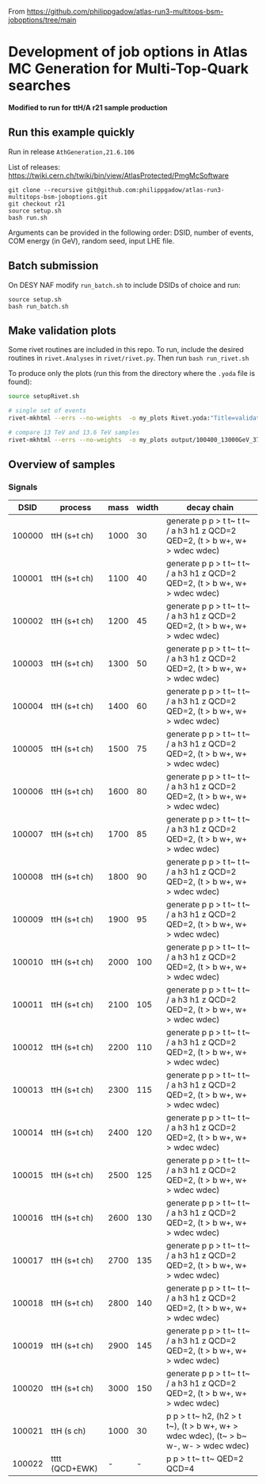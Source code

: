 From https://github.com/philippgadow/atlas-run3-multitops-bsm-joboptions/tree/main

# Development of job options in Atlas MC Generation for Multi-Top-Quark searches

**Modified to run for ttH/A r21 sample production**

## Run this example quickly
Run in release `AthGeneration,21.6.106`

List of releases: https://twiki.cern.ch/twiki/bin/view/AtlasProtected/PmgMcSoftware

```
git clone --recursive git@github.com:philippgadow/atlas-run3-multitops-bsm-joboptions.git
git checkout r21
source setup.sh
bash run.sh
```
Arguments can be provided in the following order: DSID, number of events, COM energy (in GeV), random seed, input LHE file. 

## Batch submission
On DESY NAF modify `run_batch.sh` to include DSIDs of choice and run:

```
source setup.sh
bash run_batch.sh
```


## Make validation plots

Some rivet routines are included in this repo. To run, include the desired routines in `rivet.Analyses` in `rivet/rivet.py`. Then run
```bash run_rivet.sh```

To produce only the plots (run this from the directory where the `.yoda` file is found): 

```bash
source setupRivet.sh

# single set of events
rivet-mkhtml --errs --no-weights  -o my_plots Rivet.yoda:"Title=validation plots"

# compare 13 TeV and 13.6 TeV samples
rivet-mkhtml --errs --no-weights  -o my_plots output/100400_13000GeV_372777/Rivet.yoda:"Title=sqrt(s)=13TeV" output/100400_13600GeV_126313/Rivet.yoda:"Title=sqrt(s)=13.6TeV"
```

## Overview of samples

### Signals

| DSID   | process      | mass | width | decay chain                        |
| ------ | ------------ | ---- | ----- | ---------------------------------- |
| 100000 | ttH (s+t ch) | 1000 | 30  | generate p p > t t~ t t~ / a h3 h1 z QCD=2 QED=2, (t > b w+, w+ > wdec wdec) |
| 100001 | ttH (s+t ch) | 1100 | 40  | generate p p > t t~ t t~ / a h3 h1 z QCD=2 QED=2, (t > b w+, w+ > wdec wdec) |
| 100002 | ttH (s+t ch) | 1200 | 45  | generate p p > t t~ t t~ / a h3 h1 z QCD=2 QED=2, (t > b w+, w+ > wdec wdec) |
| 100003 | ttH (s+t ch) | 1300 | 50  | generate p p > t t~ t t~ / a h3 h1 z QCD=2 QED=2, (t > b w+, w+ > wdec wdec) |
| 100004 | ttH (s+t ch) | 1400 | 60  | generate p p > t t~ t t~ / a h3 h1 z QCD=2 QED=2, (t > b w+, w+ > wdec wdec) |
| 100005 | ttH (s+t ch) | 1500 | 75  | generate p p > t t~ t t~ / a h3 h1 z QCD=2 QED=2, (t > b w+, w+ > wdec wdec) |
| 100006 | ttH (s+t ch) | 1600 | 80  | generate p p > t t~ t t~ / a h3 h1 z QCD=2 QED=2, (t > b w+, w+ > wdec wdec) |
| 100007 | ttH (s+t ch) | 1700 | 85  | generate p p > t t~ t t~ / a h3 h1 z QCD=2 QED=2, (t > b w+, w+ > wdec wdec) |
| 100008 | ttH (s+t ch) | 1800 | 90  | generate p p > t t~ t t~ / a h3 h1 z QCD=2 QED=2, (t > b w+, w+ > wdec wdec) |
| 100009 | ttH (s+t ch) | 1900 | 95  | generate p p > t t~ t t~ / a h3 h1 z QCD=2 QED=2, (t > b w+, w+ > wdec wdec) |
| 100010 | ttH (s+t ch) | 2000 | 100 | generate p p > t t~ t t~ / a h3 h1 z QCD=2 QED=2, (t > b w+, w+ > wdec wdec) |
| 100011 | ttH (s+t ch) | 2100 | 105 | generate p p > t t~ t t~ / a h3 h1 z QCD=2 QED=2, (t > b w+, w+ > wdec wdec) |
| 100012 | ttH (s+t ch) | 2200 | 110 | generate p p > t t~ t t~ / a h3 h1 z QCD=2 QED=2, (t > b w+, w+ > wdec wdec) |
| 100013 | ttH (s+t ch) | 2300 | 115 | generate p p > t t~ t t~ / a h3 h1 z QCD=2 QED=2, (t > b w+, w+ > wdec wdec) |
| 100014 | ttH (s+t ch) | 2400 | 120 | generate p p > t t~ t t~ / a h3 h1 z QCD=2 QED=2, (t > b w+, w+ > wdec wdec) |
| 100015 | ttH (s+t ch) | 2500 | 125 | generate p p > t t~ t t~ / a h3 h1 z QCD=2 QED=2, (t > b w+, w+ > wdec wdec) |
| 100016 | ttH (s+t ch) | 2600 | 130 | generate p p > t t~ t t~ / a h3 h1 z QCD=2 QED=2, (t > b w+, w+ > wdec wdec) |
| 100017 | ttH (s+t ch) | 2700 | 135 | generate p p > t t~ t t~ / a h3 h1 z QCD=2 QED=2, (t > b w+, w+ > wdec wdec) |
| 100018 | ttH (s+t ch) | 2800 | 140 | generate p p > t t~ t t~ / a h3 h1 z QCD=2 QED=2, (t > b w+, w+ > wdec wdec) |
| 100019 | ttH (s+t ch) | 2900 | 145 | generate p p > t t~ t t~ / a h3 h1 z QCD=2 QED=2, (t > b w+, w+ > wdec wdec) |
| 100020 | ttH (s+t ch) | 3000 | 150 | generate p p > t t~ t t~ / a h3 h1 z QCD=2 QED=2, (t > b w+, w+ > wdec wdec) |
| 100021 | ttH (s ch)   | 1000 | 30  | p p > t t~ h2, (h2 > t t~), (t > b w+, w+ > wdec wdec), (t~ > b~ w-, w- > wdec wdec)|
| 100022 | tttt (QCD+EWK) | - | -  | p p > t t~ t t~ QED=2 QCD=4 |
